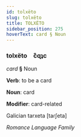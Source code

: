 ```yaml
---
id: tolxëto
slug: tolxëto
title: TOLXËTO
sidebar_position: 275
hoverText: card § Noun
---
```


### tolxëto&emsp;<span kind="abugida">c͊ɋʇc</span>

*card* **§** Noun

**Verb**: to be a card

**Noun**: card

**Modifier**: card-related

Galician tarxeta [taɾʃeta]

*Romance Language Family*